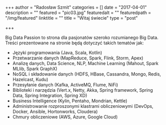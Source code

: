 +++
author = "Radosław Szmit"
categories = []
date = "2017-04-01"
description = ""
featured = "pic03.jpg"
featuredalt = ""
featuredpath = "/img/featured"
linktitle = ""
title = "Witaj świecie"
type = "post"

+++

Big Data Passion to strona dla pasjonatów szeroko rozumianego Big Data. Treści prezentowane na stronie będą dotyczyć takich tematów jak:

* Języki programowania (Java, Scala, Kotlin)
* Przetwarzanie danych (MapReduce, Spark, Flink, Storm, Apex)
* Analizę danych, Data Science, NLP, Machine Learning (Mahout, Spark MLlib, Spark GraphX)
* NoSQL i składowanie danych (HDFS, HBase, Cassandra, Mongo, Redis, Hazelcast, Kudu)
* Przesyłanie danych (Kafka, ActiveMQ, Flume, NiFi)
* Biblioteki i narzędzia (Vert.x, Netty, Akka, Spring framework, Spring Data, Spring Integration, Spring XD)
* Business Intelligence (Kylin, Pentaho, Mondrian, Kettle)
* Administrowanie rozproszonymi klastrami obliczeniowymi (DevOps, Docker, Ansible, Hortonworks, Cloudera)
* Chmury obliczeniowe (AWS, Azure, Google Cloud)
